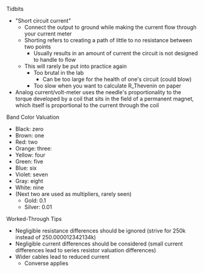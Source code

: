 Tidbits
- "Short circuit current"
	- Connect the output to ground while making the current flow through your current meter
	- Shorting refers to creating a path of little to no resistance between two points
		- Usually results in an amount of current the circuit is not designed to handle to flow
	- This will rarely be put into practice again
		- Too brutal in the lab
			- Can be too large for the health of one's circuit (could blow)
		- Too slow when you want to calculate R_Thevenin on paper
- Analog current/volt-meter uses the needle's proportionality to the torque developed by a coil that sits in the field of a permanent magnet, which itself is proportional to the current through the coil

Band Color Valuation
- Black: zero
- Brown: one
- Red: two
- Orange: three:
- Yellow: four
- Green: five
- Blue: six
- Violet: seven
- Gray: eight
- White: nine
- (Next two are used as multipliers, rarely seen)
	- Gold: 0.1
	- Silver: 0.01

Worked-Through Tips
- Negligible resistance differences should be ignored (strive for 250k instead of 250.000012342134k)
- Negligible current differences should be considered (small current differences lead to series resistor valuation differences)
- Wider cables lead to reduced current
	- Converse applies